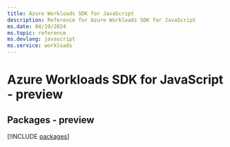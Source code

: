 ```yaml
---
title: Azure Workloads SDK for JavaScript
description: Reference for Azure Workloads SDK for JavaScript
ms.date: 04/19/2024
ms.topic: reference
ms.devlang: javascript
ms.service: workloads
---
```

# Azure Workloads SDK for JavaScript - preview
## Packages - preview
[!INCLUDE [packages](workloads-index.md)]